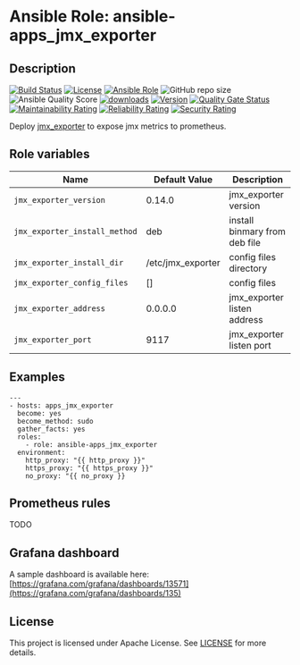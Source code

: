 # Ansible Role: ansible-apps_jmx_exporter

## Description

[![Build Status](https://travis-ci.com/lotusnoir/ansible-apps_graylog_exporter.svg?branch=master?style=flat)](https://travis-ci.com/lotusnoir/ansible-apps_graylog_exporter)
[![License](https://img.shields.io/badge/license-Apache--2.0-brightgreen?style=flat)](https://opensource.org/licenses/Apache-2.0)
[![Ansible Role](https://img.shields.io/badge/galaxy-apps_graylog_exporter-purple?style=flat)](https://galaxy.ansible.com/lotusnoir/apps_graylog_exporter)
![GitHub repo size](https://img.shields.io/github/repo-size/lotusnoir/ansible-apps_graylog_exporter?color=orange&style=flat)
![Ansible Quality Score](https://img.shields.io/ansible/quality/52300)
[![downloads](https://img.shields.io/ansible/role/d/52300)](https://galaxy.ansible.com/lotusnoir/apps_graylog_exporter)
[![Version](https://img.shields.io/github/release/lotusnoir/ansible-apps_graylog_exporter.svg)](https://github.com/lotusnoir/ansible-apps_graylog_exporter/releases/)
[![Quality Gate Status](https://sonarcloud.io/api/project_badges/measure?project=lotusnoir_ansible-apps_graylog_exporter&metric=alert_status)](https://sonarcloud.io/dashboard?id=lotusnoir_ansible-apps_graylog_exporter)
[![Maintainability Rating](https://sonarcloud.io/api/project_badges/measure?project=lotusnoir_ansible-apps_graylog_exporter&metric=sqale_rating)](https://sonarcloud.io/dashboard?id=lotusnoir_ansible-apps_graylog_exporter)
[![Reliability Rating](https://sonarcloud.io/api/project_badges/measure?project=lotusnoir_ansible-apps_graylog_exporter&metric=reliability_rating)](https://sonarcloud.io/dashboard?id=lotusnoir_ansible-apps_graylog_exporter)
[![Security Rating](https://sonarcloud.io/api/project_badges/measure?project=lotusnoir_ansible-apps_graylog_exporter&metric=security_rating)](https://sonarcloud.io/dashboard?id=lotusnoir_ansible-apps_graylog_exporter)

Deploy [jmx_exporter](https://github.com/prometheus/jmx_exporter/) to expose jmx metrics to prometheus.

## Role variables

| Name           | Default Value | Description                        |
| -------------- | ------------- | -----------------------------------|
| `jmx_exporter_version` | 0.14.0 | jmx_exporter version |
| `jmx_exporter_install_method` | deb | install binmary from deb file |
| `jmx_exporter_install_dir` | /etc/jmx_exporter | config files directory |
| `jmx_exporter_config_files` | [] | config files |
| `jmx_exporter_address` | 0.0.0.0 | jmx_exporter listen address |
| `jmx_exporter_port` | 9117 | jmx_exporter listen port |

## Examples

	---
	- hosts: apps_jmx_exporter
	  become: yes
	  become_method: sudo
	  gather_facts: yes
	  roles:
	    - role: ansible-apps_jmx_exporter
	  environment: 
	    http_proxy: "{{ http_proxy }}"
	    https_proxy: "{{ https_proxy }}"
	    no_proxy: "{{ no_proxy }}

## Prometheus rules

TODO

## Grafana dashboard

A sample dashboard is available here: [https://grafana.com/grafana/dashboards/13571](https://grafana.com/grafana/dashboards/135)

## License

This project is licensed under Apache License. See [LICENSE](/LICENSE) for more details.
